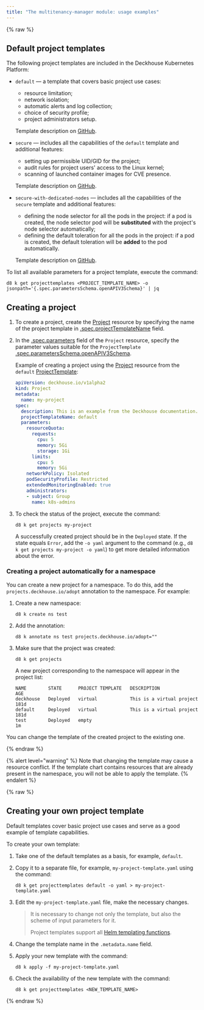 ```yaml
---
title: "The multitenancy-manager module: usage examples"
---
```

{% raw %}

## Default project templates

The following project templates are included in the Deckhouse Kubernetes Platform:

- `default` — a template that covers basic project use cases:
  * resource limitation;
  * network isolation;
  * automatic alerts and log collection;
  * choice of security profile;
  * project administrators setup.

  Template description on [GitHub](https://github.com/deckhouse/deckhouse/blob/main/modules/160-multitenancy-manager/images/multitenancy-manager/src/templates/default.yaml).

- `secure` — includes all the capabilities of the `default` template and additional features:
  * setting up permissible UID/GID for the project;
  * audit rules for project users' access to the Linux kernel;
  * scanning of launched container images for CVE presence.

  Template description on [GitHub](https://github.com/deckhouse/deckhouse/blob/main/modules/160-multitenancy-manager/images/multitenancy-manager/src/templates/secure.yaml).

- `secure-with-dedicated-nodes` — includes all the capabilities of the `secure` template and additional features:
  * defining the node selector for all the pods in the project: if a pod is created, the node selector pod will be **substituted** with the project's node selector automatically;
  * defining the default toleration for all the pods in the project: if a pod is created, the default toleration will be **added** to the pod automatically.

  Template description on [GitHub](https://github.com/deckhouse/deckhouse/blob/main/modules/160-multitenancy-manager/images/multitenancy-manager/src/templates/secure-with-dedicated-nodes.yaml).

To list all available parameters for a project template, execute the command:

```shell
d8 k get projecttemplates <PROJECT_TEMPLATE_NAME> -o jsonpath='{.spec.parametersSchema.openAPIV3Schema}' | jq
```

## Creating a project

1. To create a project, create the [Project](cr.html#project) resource by specifying the name of the project template in [.spec.projectTemplateName](cr.html#project-v1alpha2-spec-projecttemplatename) field.
2. In the [.spec.parameters](cr.html#project-v1alpha2-spec-parameters) field of the `Project` resource, specify the parameter values suitable for the `ProjectTemplate` [.spec.parametersSchema.openAPIV3Schema](cr.html#projecttemplate-v1alpha1-spec-parametersschema-openapiv3schema).

   Example of creating a project using the [Project](cr.html#project) resource from the `default` [ProjectTemplate](cr.html#projecttemplate):

   ```yaml
   apiVersion: deckhouse.io/v1alpha2
   kind: Project
   metadata:
     name: my-project
   spec:
     description: This is an example from the Deckhouse documentation.
     projectTemplateName: default
     parameters:
       resourceQuota:
         requests:
           cpu: 5
           memory: 5Gi
           storage: 1Gi
         limits:
           cpu: 5
           memory: 5Gi
       networkPolicy: Isolated
       podSecurityProfile: Restricted
       extendedMonitoringEnabled: true
       administrators:
       - subject: Group
         name: k8s-admins
   ```

3. To check the status of the project, execute the command:

   ```shell
   d8 k get projects my-project
   ```

   A successfully created project should be in the `Deployed` state. If the state equals `Error`, add the `-o yaml` argument to the command (e.g., `d8 k get projects my-project -o yaml`) to get more detailed information about the error.

### Creating a project automatically for a namespace

You can create a new project for a namespace. To do this, add the `projects.deckhouse.io/adopt` annotation to the namespace. For example:

1. Create a new namespace:

   ```shell
   d8 k create ns test
   ```

1. Add the annotation:

   ```shell
   d8 k annotate ns test projects.deckhouse.io/adopt=""
   ```

1. Make sure that the project was created:

   ```shell
   d8 k get projects
   ```

   A new project corresponding to the namespace will appear in the project list:

   ```shell
   NAME        STATE      PROJECT TEMPLATE   DESCRIPTION                                            AGE
   deckhouse   Deployed   virtual            This is a virtual project                              181d
   default     Deployed   virtual            This is a virtual project                              181d
   test        Deployed   empty                                                                     1m
   ```

You can change the template of the created project to the existing one.

{% endraw %}

{% alert level="warning" %}
Note that changing the template may cause a resource conflict. If the template chart contains resources that are already present in the namespace, you will not be able to apply the template.
{% endalert %}

{% raw %}

## Creating your own project template

Default templates cover basic project use cases and serve as a good example of template capabilities.

To create your own template:
1. Take one of the default templates as a basis, for example, `default`.
2. Copy it to a separate file, for example, `my-project-template.yaml` using the command:

   ```shell
   d8 k get projecttemplates default -o yaml > my-project-template.yaml
   ```

3. Edit the `my-project-template.yaml` file, make the necessary changes.

   > It is necessary to change not only the template, but also the scheme of input parameters for it.
   >
   > Project templates support all [Helm templating functions](https://helm.sh/docs/chart_template_guide/function_list/).

4. Change the template name in the `.metadata.name` field.
5. Apply your new template with the command:

   ```shell
   d8 k apply -f my-project-template.yaml
   ```

6. Check the availability of the new template with the command:

   ```shell
   d8 k get projecttemplates <NEW_TEMPLATE_NAME>
   ```

{% endraw %}
